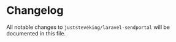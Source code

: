 # Changelog

All notable changes to `juststeveking/laravel-sendportal` will be documented in this file.
